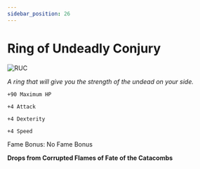 ```yaml
---
sidebar_position: 26
---
```


# Ring of Undeadly Conjury

![RUC](https://vwiki.valorserver.com/api/item/picture/ring%20of%20undeadly%20conjury)

<i>A ring that will give you the strength of the undead on your side.</i>

    +90 Maximum HP
    
    +4 Attack
    
    +4 Dexterity
    
    +4 Speed
    
Fame Bonus: No Fame Bonus

**Drops from Corrupted Flames of Fate of the Catacombs**
